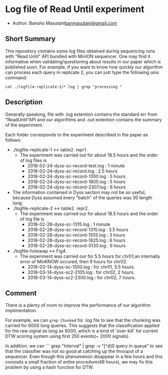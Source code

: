 # Log file of Read Until experiment

- Author: Bansho Masutani<banmasutani@gmail.com>

## Short Summary
  This repository contains some log files obtained during sequencing runs with "Read Until" API bundled with MinION sequencer.
  One may find it informative when validating/questioning about results in our paper which is published soon.
  For example, if you want to know how quickly our algorithm can process each query in replicate 2,
  you can just type the following unix command:
  ```
  cat ./logfile-replicate-2/*.log | grep "processing "
  ```


## Description
  Generally speaking, file with .log extention contains the standard err from "ReadUntil"API and our algorihtms and .out extention contains the summary of the experiment.

Each folder corresponds to the experiment described in the paper as follows:

+ ./logfile-replicate-1 <-> table2. repr1.
    - The experiment was carried out for about 18.5 hours and the order of log files is
        - 2018-02-24-dyss-sc-record-test.log : 1 minute
        - 2018-02-24-dyss-sc-record.log : 2.5 hours
        - 2018-02-24-dyss-sc-record-1300.log : 5 hours
        - 2018-02-24-dyss-sc-record-1805.log : 5 hours
        - 2018-02-24-dyss-sc-record-2307.log : 6 hours
+ The information contained in Dyss section may not be so useful, because Dyss assumed every "batch" of the queries was 30 length long.
+ ./logfile-replicate-2 <-> table2. repr2.
    - The experiment was carried our for about 18.5 hours and the order of log file is
        - 2018-02-28-dyss-sc-1315.log : 1 minute
        - 2018-02-28-dyss-sc-record-1315.log : 3.5 hours
        - 2018-02-28-dyss-sc-record-1555.log : 3 hours
        - 2018-02-28-dyss-sc-record-1825.log : 6 hours
        - 2018-02-28-dyss-sc-record-0130.log : 6 hours
+ ./logfile-hotswap <-> Fig4.
    - The experiment was carried our for 5.5 hours for chr01,an internally error of MinKNOW occured, then 9 hours for chr02.
        - 2018-03-14-dyss-sc-1500.log : for chr01, 5.5 hours.
        - 2018-03-14-dyss-sc2-2105.log : for chr02, 2 hours.
        - 2018-03-14-dyss-sc2-2300.log : for chr02, 7 hours.
  

## Comment

  There is a plenty of room to improve the performance of our algorithm implimentation.
  
  For example, we can ``` grep Chunked ``` for .log file to see that the chunking was carried for 6000 long queries.
  This suggests that the classification applied for the raw signal as long as 6000, which is a kind of 'over-kill' for current DTW scoring system using first 250 events(~ 2000 signals).
  
  In addition, we can ``` grep "Interval" | grep -v "[^d]0 query in queue" to see that the classifier was not so good at catching up the throuput of a sequencer.
  Even though this phenomenon disappear in a few hours and this consisits a small fraction of entire procedure(48 hours), we may fix this problem by using a hash function for DTW.


